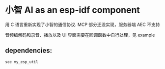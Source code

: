 # 小智 AI as an esp-idf component

用 C 语言重新实现了小智的通信协议. MCP 部分还没实现，服务器端 AEC 不支持

音频编解码和录音、播放以及 UI 界面需要在回调函数中自行处理，见 example 

## dependencies:

	see my_esp_util
